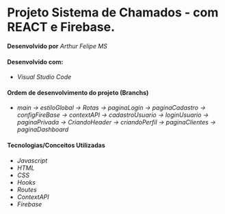 # Projeto Sistema de Chamados - com REACT e Firebase.

**Desenvolvido por** *Arthur Felipe MS*

#### Desenvolvido com:

* *Visual Studio Code*

#### Ordem de desenvolvimento do projeto (Branchs)

* *main -> estiloGlobal -> Rotas -> paginaLogin -> paginaCadastro -> configFireBase -> contextAPI -> cadastroUsuario -> loginUsuario -> paginaPrivada -> CriandoHeader -> criandoPerfil -> paginaClientes -> paginaDashboard*

#### Tecnologias/Conceitos Utilizadas

* *Javascript*
* *HTML*
* *CSS*
* *Hooks*
* *Routes*
* *ContextAPI*
* *Firebase*
